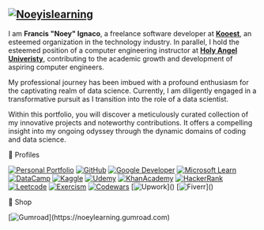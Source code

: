 [![Noeyislearning](https://github.com/noeyislearning/noeyislearning/assets/132775768/f3a9f2b5-8b20-425a-b8c1-a08776d48a32)](https://noeyislearning.dev)
---

I am **Francis "Noey" Ignaco**, a freelance software developer at **[Kooest](https://kooest.com/)**, an esteemed organization in the technology industry. In parallel, I hold the esteemed position of a computer engineering instructor at **[Holy Angel Univeristy](https://www.hau.edu.ph/)**, contributing to the academic growth and development of aspiring computer engineers.

My professional journey has been imbued with a profound enthusiasm for the captivating realm of data science. Currently, I am diligently engaged in a transformative pursuit as I transition into the role of a data scientist.

Within this portfolio, you will discover a meticulously curated collection of my innovative projects and noteworthy contributions. It offers a compelling insight into my ongoing odyssey through the dynamic domains of coding and data science.

🌱 Profiles

[![Personal Portfolio](https://img.shields.io/badge/Personal%20Portfolio-7420EB?style=flat-square&logo=About.me&logoColor=E4E715)](https://noeyislearning.dev)
[![GitHub](https://img.shields.io/badge/GitHub-7420EB?style=flat-square&logo=github&logoColor=E4E715)](https://github.com/noeyislearning)
[![Google Developer](https://img.shields.io/badge/Google_Developer-7420EB?style=flat-square&logo=Google-chrome&logoColor=E4E715)](https://g.dev/noeyislearning)
[![Microsoft Learn](https://img.shields.io/badge/Microsoft_Learn-7420EB?style=flat-square&logo=microsoft&logoColor=E4E715)](https://learn.microsoft.com/en-us/users/noeyislearning)
[![DataCamp](https://img.shields.io/badge/DataCamp-7420EB?style=flat-square&logo=datacamp&logoColor=E4E715)](https://www.datacamp.com/portfolio/noeyislearning)
[![Kaggle](https://img.shields.io/badge/Kaggle-7420EB?style=flat-square&logo=kaggle&logoColor=E4E715)](https://www.kaggle.com/noeyislearning)
[![Udemy](https://img.shields.io/badge/Udemy-7420EB?style=flat-square&logo=Udemy&logoColor=E4E715)](https://www.udemy.com/user/noey-19/)
[![KhanAcademy](https://img.shields.io/badge/Khan_Academy-7420EB?style=flat-square&logo=Khan%20Academy&logoColor=E4E715)](https://www.khanacademy.org/profile/kaid_4402717111668020367306267/)
[![HackerRank](https://img.shields.io/badge/HackerRank-7420EB?style=flat-square&logo=hackerrank&logoColor=E4E715)](https://www.hackerrank.com/noeyislearning)
[![Leetcode](https://img.shields.io/badge/Leetcode-7420EB?style=flat-square&logo=leetcode&logoColor=E4E715)](https://leetcode.com/noeyislearning)
[![Exercism](https://img.shields.io/badge/Exercism-7420EB?style=flat-square&logo=exercism&logoColor=E4E715)](https://exercism.org/profiles/noeyislearning)
[![Codewars](https://img.shields.io/badge/Codewars-7420EB?style=flat-square&logo=codewars&logoColor=E4E715)](https://www.codewars.com/users/noeyislearning)
[![Upwork](https://img.shields.io/badge/Upwork_(Active_Soon)-7420EB?style=flat-square&logo=Upwork&logoColor=E4E715)]()
[![Fiverr](https://img.shields.io/badge/Fiverr_(Active_Soon)-7420EB?style=flat-square&logo=Fiverr&logoColor=E4E715)]()

🛒 Shop

[![Gumroad](https://img.shields.io/badge/Gumroad_(Free_Ebooks)-7420EB?style=flat-square&logo=gumroad&logoColor=E4E715)](https://noeylearning.gumroad.com)


